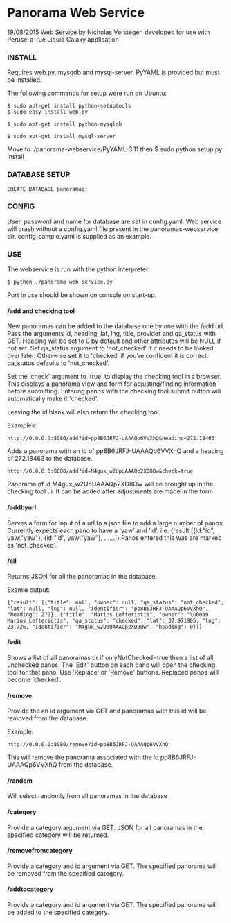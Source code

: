 Panorama Web Service
============
19/08/2015 Web Service by Nicholas Verstegen developed for use with Peruse-a-rue Liquid Galaxy application

### INSTALL

Requires web.py, mysqdb and mysql-server.
PyYAML is provided but must be installed.

The following commands for setup were run on Ubuntu:

	$ sudo apt-get install python-setuptools
	$ sudo easy_install web.py

	$ sudo apt-get install python-mysqldb

	$ sudo apt-get install mysql-server

Move to ./panorama-webservice/PyYAML-3.11 then
	$ sudo python setup.py install

### DATABASE SETUP

	CREATE DATABASE panoramas;

### CONFIG

User, password and name for database are set in config.yaml.
Web service will crash without a config.yaml file present in the panoramas-webservice dir.
config-sample.yaml is supplied as an example.

### USE

The webservice is run with the python interpreter:

	$ python ./panorama-web-service.py

Port in use should be shown on console on start-up.

#### /add and checking tool

New panoramas can be added to the database one by one with the /add url. Pass the arguments id, heading, lat, lng, title, provider and qa_status with GET. Heading will be set to 0 by default and other attributes will be NULL if not set. Set qa_status argument to 'not_checked' if it needs to be looked over later. Otherwise set it to 'checked' if you're confident it is correct. qa_status defaults to 'not_checked'.

Set the 'check' argument to 'true' to display the checking tool in a browser. This displays a panorama view and form for adjusting/finding information before submitting. Entering panos with the checking tool submit button will automatically make it 'checked'.

Leaving the id blank will also return the checking tool.

Examples:

	http://0.0.0.0:8080/add?id=pp8B6JRFJ-UAAAQp6VVXhQ&heading=272.18463

Adds a panorama with an id of pp8B6JRFJ-UAAAQp6VVXhQ and a heading of 272.18463 to the database.

	http://0.0.0.0:8080/add?id=M4gux_w2UpUAAAQp2XD8Qw&check=true

Panorama of id M4gux_w2UpUAAAQp2XD8Qw will be brought up in the checking tool ui. It can be added after adjustments are made in the form.

#### /addbyurl

Serves a form for input of a url to a json file to add a large number of panos. Currently expects each pano to have a 'yaw' and 'id'. i.e. {result:[{id:"id", yaw:"yaw"}, {id:"id", yaw:"yaw"}, ......]}
	Panos entered this was are marked as 'not_checked'.

#### /all

Returns JSON for all the panoramas in the database.

Examle output:

	{"result": [{"title": null, "owner": null, "qa_status": "not_checked", "lat": null, "lng": null, "identifier": "pp8B6JRFJ-UAAAQp6VVXhQ", "heading": 272}, {"title": "Marios Lefteriotis", "owner": "\u00a9 Marios Lefteriotis", "qa_status": "checked", "lat": 37.971905, "lng": 23.726, "identifier": "M4gux_w2UpUAAAQp2XD8Qw", "heading": 0}]}

#### /edit
	
Shows a list of all panoramas or if onlyNotChecked=true then a list of all unchecked panos. The 'Edit' button on each pano will open the checking tool for that pano. Use 'Replace' or 'Remove' buttons. Replaced panos will become 'checked'.

#### /remove

Provide the an id argument via GET and panoramas with this id will be removed from the database.

Example:

	http://0.0.0.0:8080/remove?id=pp8B6JRFJ-UAAAQp6VVXhQ

This will remove the panorama associated with the id pp8B6JRFJ-UAAAQp6VVXhQ from the database.

#### /random 

Will select randomly from all panoramas in the database

#### /category

Provide a category argument via GET. JSON for all panoramas in the specified category will be returned.

#### /removefromcategory

Provide a category and id argument via GET. The specified panorama will be removed from the specified category.

#### /addtocategory

Provide a category and id argument via GET. The specified panorama will be added to the specified category.

